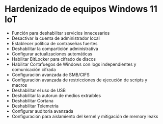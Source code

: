 # Hardenizado de equipos Windows 11 IoT

- Función para deshabilitar servicios innecesarios
- Desactivar la cuenta de administrador local
- Establecer política de contraseñas fuertes
- Deshabilitar la compartición administrativa
- Configurar actualizaciones automáticas
- Habilitar BitLocker para cifrado de discos
- Habilitar Cortafuegos de Windows con logs independientes y comunicación cifrada
- Configuración avanzada de SMB/CIFS
- Configuración avanzada de restricciones de ejecución de scripts y macros
- Deshabilitar el uso de USB
- Deshabilitar la autorun de medios extraíbles
- Deshabilitar Cortana
- Deshabilitar Telemetría
- Configurar auditoría avanzada
- Configuración para aislamiento del kernel y mitigación de memory leaks
